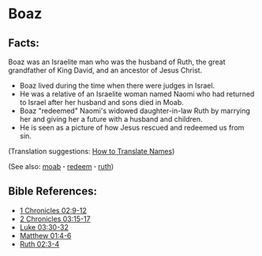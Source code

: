 # Boaz #

## Facts: ##

Boaz was an Israelite man who was the husband of Ruth, the great grandfather of King David, and an ancestor of Jesus Christ.

 * Boaz lived during the time when there were judges in Israel.
 * He was a relative of an Israelite woman named Naomi who had returned to Israel after her husband and sons died in Moab.
 * Boaz "redeemed" Naomi's widowed daughter-in-law Ruth by marrying her and giving her a future with a husband and children.
 * He is seen as a picture of how Jesus rescued and redeemed us from sin.

(Translation suggestions: [How to Translate Names](https://git.door43.org/Door43/en-ta-translate-vol1/src/master/content/translate_names.md))

(See also: [moab](../other/moab.md) **·** [redeem](../kt/redeem.md) **·** [ruth](../other/ruth.md))

## Bible References: ##

* [1 Chronicles 02:9-12](https://door43.org/en/bible/notes/1ch/02/09)
* [2 Chronicles 03:15-17](https://door43.org/en/bible/notes/2ch/03/15)
* [Luke 03:30-32](https://door43.org/en/bible/notes/luk/03/30)
* [Matthew 01:4-6](https://door43.org/en/bible/notes/mat/01/04)
* [Ruth 02:3-4](https://door43.org/en/bible/notes/rut/02/03)

